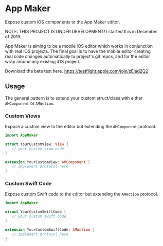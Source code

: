 # App Maker

Expose custom iOS components to the App Maker editor.

NOTE: THIS PROJECT IS UNDER DEVELOPMENT! I started this in December of 2019.

App Maker is aiming to be a mobile iOS editor which works in conjunction with real iOS projects. The final goal is to have the mobile editor creating real code changes automatically to project's git repos, and for the editor wrap around any existing iOS project.

Download the beta test here. https://testflight.apple.com/join/zElad2Q2

## Usage

The general pattern is to extend your custom struct/class with either `AMComponent` or `AMAction`.

### Custom Views

Expose a custom view to the editor but extending the `AMComponent` protocol.

```swift
import AppMaker

struct YourCustomView: View {
   // your custom view code
}

extension YourCustomView: AMComponent {
   // implement protocol here
}
```

### Custom Swift Code

Expose custom Swift code to the editor but extending the `AMAction` protocol.

```swift
import AppMaker

struct YourCustomSwiftCode {
   // your custom swift code
}

extension YourCustomSwiftCode: AMAction {
   // implement protocol here
}
```

